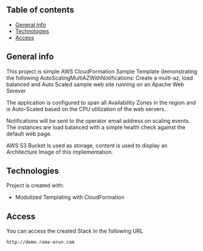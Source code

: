 ## Table of contents
* [General info](#general-info)
* [Technologies](#technologies)
* [Access](#access)

## General info
This project is simple AWS CloudFormation Sample Template demonstrating the following 
  AutoScalingMultiAZWithNotifications:
  Create a multi-az, 
  load balanced and Auto Scaled sample web site running on an Apache Web Serever 
  
  The application is configured to span all Availability Zones in the
  region and is Auto-Scaled based on the CPU utilization of the web servers. 
  
  Notifications will be sent to the operator email address on scaling events. The instances are
  load balanced with a simple health check against the default web page.
  
  AWS S3 Bucket is used as storage, content is used to display an Architecture Image of this implementation.
	
## Technologies
Project is created with:
* Modulized Templating with CloudFormation
	
## Access
You can access the created Stack in the following URL

```
http://demo.rama-arun.com
```

